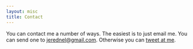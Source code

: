 ```yaml
---
layout: misc
title: Contact
---
```


You can contact me a number of ways.  The easiest is to just email me.  You can send one to jerednel@gmail.com.  Otherwise you can [tweet at me](https://twitter.com/lavidajer).
